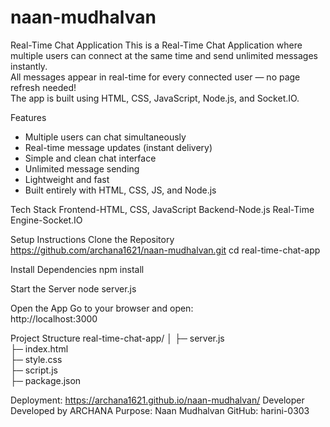 # naan-mudhalvan
Real-Time Chat Application
  This is a Real-Time Chat Application where multiple users can connect at the same time and send unlimited messages instantly.  
  All messages appear in real-time for every connected user — no page refresh needed!  
  The app is built using HTML, CSS, JavaScript, Node.js, and Socket.IO.

Features
  - Multiple users can chat simultaneously  
  - Real-time message updates (instant delivery)  
  - Simple and clean chat interface  
  - Unlimited message sending  
  - Lightweight and fast  
  - Built entirely with HTML, CSS, JS, and Node.js  

Tech Stack
  Frontend-HTML, CSS, JavaScript
  Backend-Node.js
  Real-Time Engine-Socket.IO

Setup Instructions
Clone the Repository
 https://github.com/archana1621/naan-mudhalvan.git
  cd real-time-chat-app

Install Dependencies
  npm install

Start the Server
  node server.js

Open the App
Go to your browser and open:  
  http://localhost:3000

Project Structure
  real-time-chat-app/
    │
    ├─ server.js       
    ├─ index.html       
    ├─ style.css        
    ├─ script.js        
    ├─ package.json    

Deployment:
  https://archana1621.github.io/naan-mudhalvan/
Developer
  Developed by ARCHANA
  Purpose: Naan Mudhalvan
  GitHub: harini-0303
